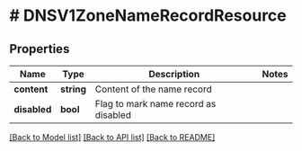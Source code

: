 # # DNSV1ZoneNameRecordResource

## Properties

Name | Type | Description | Notes
------------ | ------------- | ------------- | -------------
**content** | **string** | Content of the name record |
**disabled** | **bool** | Flag to mark name record as disabled |

[[Back to Model list]](../../README.md#models) [[Back to API list]](../../README.md#endpoints) [[Back to README]](../../README.md)

